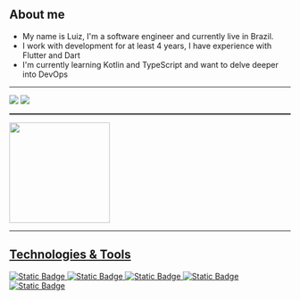 ## About me

-  My name is Luiz, I'm a software engineer and currently live in Brazil.
-  I work with development for at least 4 years, I have experience with Flutter and Dart
-  I'm currently learning Kotlin and TypeScript and want to delve deeper into DevOps
<hr style="height:1px;">
</div>


 <a href="https://www.linkedin.com/in/luiz-augusto-da-silva-neto-b01ab3189/" target="_blank"><img src="https://img.shields.io/badge/-LinkedIn-%230077B5?style=for-the-badge&logo=linkedin&logoColor=white" target="_blank"></a> 
 <a href = "mailto:luiz00augusto00@gmail.com"><img src="https://img.shields.io/badge/Gmail-D14836?style=for-the-badge&logo=gmail&logoColor=white" target="_blank"></a>

<hr style="height:2px;">

<div>
  <a href="https://github.com/LuizBrzdev">
  <img height="180em" src="https://github-readme-stats.vercel.app/api/top-langs/?username=LuizBrzdev&layout=compact&langs_count=8&theme=dark"/>
</div>
<hr style="height:1px;">
   
## Technologies & Tools
![Static Badge](https://img.shields.io/badge/Flutter-blue?logo=flutter&label=Code&labelColor=black)
![Static Badge](https://img.shields.io/badge/Kotlin-orange?logo=kotlin&label=Code&labelColor=black)
![Static Badge](https://img.shields.io/badge/CodeMagic-orange?logo=codemagic&label=CI%2FCD&labelColor=black)
![Static Badge](https://img.shields.io/badge/GitHub-white?logo=github&label=Version&labelColor=black)
![Static Badge](https://img.shields.io/badge/Firebase-orange?logo=firebase&label=Cloud&labelColor=black)




 
 

